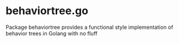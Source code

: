 # behaviortree.go
Package behaviortree provides a functional style implementation of behavior trees in Golang with no fluff

